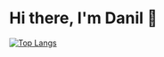 # Hi there, I'm Danil 👋
[![Top Langs](https://github-readme-stats.vercel.app/api/top-langs/?username=DanilKokorin&layout=compact)](https://github.com/anuraghazra/github-readme-stats)

<!--
**DanilKokorin/DanilKokorin** is a ✨ _special_ ✨ repository because its `README.md` (this file) appears on your GitHub profile.

Here are some ideas to get you started:

- 🔭 I’m currently working on ...
- 🌱 I’m currently learning ...
- 👯 I’m looking to collaborate on ...
- 🤔 I’m looking for help with ...
- 💬 Ask me about ...
- 📫 How to reach me: ...
- 😄 Pronouns: ...
- ⚡ Fun fact: ...
-->
